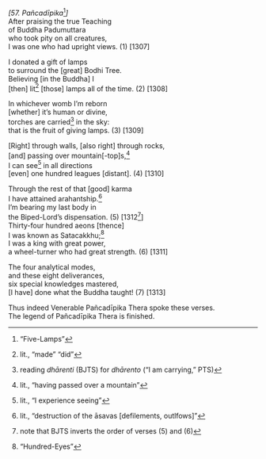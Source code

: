 *\[57. Pañcadīpika*[^1]*\]*  
After praising the true Teaching  
of Buddha Padumuttara  
who took pity on all creatures,  
I was one who had upright views. (1) \[1307\]

I donated a gift of lamps  
to surround the \[great\] Bodhi Tree.  
Believing \[in the Buddha\] I  
\[then\] lit[^2] \[those\] lamps all of the time. (2) \[1308\]

In whichever womb I’m reborn  
\[whether\] it’s human or divine,  
torches are carried[^3] in the sky:  
that is the fruit of giving lamps. (3) \[1309\]

\[Right\] through walls, \[also right\] through rocks,  
\[and\] passing over mountain\[-top\]s,[^4]  
I can see[^5] in all directions  
\[even\] one hundred leagues \[distant\]. (4) \[1310\]

Through the rest of that \[good\] karma  
I have attained arahantship.[^6]  
I’m bearing my last body in  
the Biped-Lord’s dispensation. (5) \[1312[^7]\]  
Thirty-four hundred aeons \[thence\]  
I was known as Satacakkhu;[^8]  
I was a king with great power,  
a wheel-turner who had great strength. (6) \[1311\]

The four analytical modes,  
and these eight deliverances,  
six special knowledges mastered,  
\[I have\] done what the Buddha taught! (7) \[1313\]

Thus indeed Venerable Pañcadīpika Thera spoke these verses.  
The legend of Pañcadīpika Thera is finished.

[^1]: “Five-Lamps”

[^2]: lit., “made” “did”

[^3]: reading *dhārenti* (BJTS) for *dhārento* (“I am carrying,” PTS)

[^4]: lit., “having passed over a mountain”

[^5]: lit., “I experience seeing”

[^6]: lit., “destruction of the āsavas \[defilements, outlfows\]”

[^7]: note that BJTS inverts the order of verses (5) and (6)

[^8]: “Hundred-Eyes”
